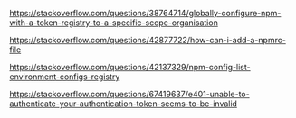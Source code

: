 https://stackoverflow.com/questions/38764714/globally-configure-npm-with-a-token-registry-to-a-specific-scope-organisation



https://stackoverflow.com/questions/42877722/how-can-i-add-a-npmrc-file



https://stackoverflow.com/questions/42137329/npm-config-list-environment-configs-registry



https://stackoverflow.com/questions/67419637/e401-unable-to-authenticate-your-authentication-token-seems-to-be-invalid